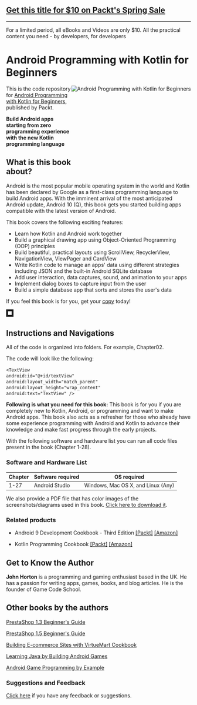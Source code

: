 ## [Get this title for $10 on Packt's Spring Sale](https://www.packt.com/B12806?utm_source=github&utm_medium=packt-github-repo&utm_campaign=spring_10_dollar_2022)
-----
For a limited period, all eBooks and Videos are only $10. All the practical content you need \- by developers, for developers

# Android Programming with Kotlin for Beginners

<a href="https://www.packtpub.com/application-development/android-programming-kotlin-beginners?utm_source=github&utm_medium=repository&utm_campaign=9781789615401 "><img src="https://d1ldz4te4covpm.cloudfront.net/sites/default/files/imagecache/ppv4_main_book_cover/B12806NewCov.png" alt="Android Programming with Kotlin for Beginners" height="256px" align="right"></a>

This is the code repository for [Android Programming with Kotlin for Beginners](https://www.packtpub.com/application-development/android-programming-kotlin-beginners?utm_source=github&utm_medium=repository&utm_campaign=9781789615401 ), published by Packt.

**Build Android apps starting from zero programming experience with the new Kotlin programming language**

## What is this book about?
Android is the most popular mobile operating system in the world and Kotlin has been declared by Google as a first-class programming language to build Android apps. With the imminent arrival of the most anticipated Android update, Android 10 (Q), this book gets you started building apps compatible with the latest version of Android.

This book covers the following exciting features:
* Learn how Kotlin and Android work together 
* Build a graphical drawing app using Object-Oriented Programming (OOP) principles 
* Build beautiful, practical layouts using ScrollView, RecyclerView, NavigationView, ViewPager and CardView 
* Write Kotlin code to manage an apps' data using different strategies including JSON and the built-in Android SQLite database 
* Add user interaction, data captures, sound, and animation to your apps 
* Implement dialog boxes to capture input from the user 
* Build a simple database app that sorts and stores the user's data 

If you feel this book is for you, get your [copy](https://www.amazon.com/dp/1789615402) today!

<a href="https://www.packtpub.com/?utm_source=github&utm_medium=banner&utm_campaign=GitHubBanner"><img src="https://raw.githubusercontent.com/PacktPublishing/GitHub/master/GitHub.png" 
alt="https://www.packtpub.com/" border="5" /></a>

## Instructions and Navigations
All of the code is organized into folders. For example, Chapter02.

The code will look like the following:
```
<TextView
android:id="@+id/textView"
android:layout_width="match_parent"
android:layout_height="wrap_content"
android:text="TextView" />
```

**Following is what you need for this book:**
This book is for you if you are completely new to Kotlin, Android, or programming and want to make Android apps. This book also acts as a refresher for those who already have some experience programming with Android and Kotlin to advance their knowledge and make fast progress through the early projects.

With the following software and hardware list you can run all code files present in the book (Chapter 1-28).
### Software and Hardware List
| Chapter | Software required | OS required |
| -------- | ------------------------------------ | ----------------------------------- |
| 1-27 | Android Studio | Windows, Mac OS X, and Linux (Any) |


We also provide a PDF file that has color images of the screenshots/diagrams used in this book. [Click here to download it](https://www.packtpub.com/sites/default/files/downloads/9781789615401_ColorImages.pdf).

### Related products
* Android 9 Development Cookbook - Third Edition [[Packt]](https://prod.packtpub.com/in/application-development/android-9-development-cookbook-third-edition?utm_source=github&utm_medium=repository&utm_campaign=) [[Amazon]](https://www.amazon.com/dp/1788991214)

* Kotlin Programming Cookbook  [[Packt]](https://prod.packtpub.com/in/application-development/kotlin-programming-cookbook?utm_source=github&utm_medium=repository&utm_campaign=) [[Amazon]](https://www.amazon.com/dp/1788472144)


## Get to Know the Author
**John Horton**
 is a programming and gaming enthusiast based in the UK. He has a passion for writing apps, games, books, and blog articles. He is the founder of Game Code School.

## Other books by the authors
[PrestaShop 1.3 Beginner's Guide](https://www.packtpub.com/web-development/prestashop-13-beginners-guide?utm_source=github&utm_medium=repository&utm_campaign=)

[PrestaShop 1.5 Beginner's Guide](https://www.packtpub.com/web-development/prestashop-15-beginners-guide?utm_source=github&utm_medium=repository&utm_campaign=)

[Building E-commerce Sites with VirtueMart Cookbook ](https://prod.packtpub.com/in//web-development/building-e-commerce-sites-virtuemart-cookbook?utm_source=github&utm_medium=repository&utm_campaign=)

[Learning Java by Building Android Games](https://www.packtpub.com/game-development/learning-java-building-android-games?utm_source=github&utm_medium=repository&utm_campaign=9781784398859 )

[Android Game Programming by Example](https://www.packtpub.com/game-development/android-game-programming-example?utm_source=github&utm_medium=repository&utm_campaign=9781785280122 )

### Suggestions and Feedback
[Click here](https://docs.google.com/forms/d/e/1FAIpQLSdy7dATC6QmEL81FIUuymZ0Wy9vH1jHkvpY57OiMeKGqib_Ow/viewform) if you have any feedback or suggestions.


